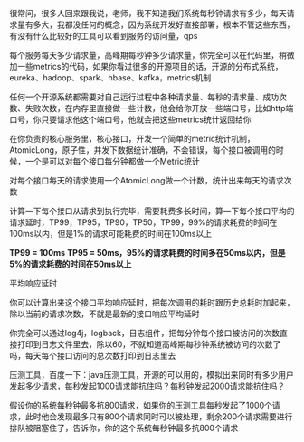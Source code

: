 
很常问，很多人回来跟我说，老师，我不知道我们系统每秒钟请求有多少，每天请求量有多大，我都没任何的概念，因为系统开发好直接部署，根本不管这些东西，有没有什么比较好的工具可以看到服务的访问量，qps





每个服务每天多少请求量，高峰期每秒钟多少请求量，你完全可以在代码里，稍微加一些metrics的代码，如果你看过很多的开源项目的话，开源的分布式系统，eureka、hadoop、spark、hbase、kafka，metrics机制


任何一个开源系统都需要对自己运行过程中各种请求量、每秒的请求量、成功次数、失败次数，在内存里直接做一些计数，他会给你开放一些端口号，比如http端口号，你只要请求他这个端口号，他就会把这些metrics统计返回给你




在你负责的核心服务里，核心接口，开发一个简单的metric统计机制，AtomicLong，原子性，并发下数据统计准确，不会错误，每个接口被调用的时候，一个是可以对每个接口每分钟都做一个Metric统计

对每个接口每天的请求使用一个AtomicLong做一个计数，统计出来每天的请求次数

计算一下每个接口从请求到执行完毕，需要耗费多长时间，算一下每个接口平均的请求延时，TP99，TP95，TP90，TP50，TP99，99%的请求耗费的时间在100ms以内，但是1%的请求可能耗费的时间在100ms以上

**TP99 = 100ms**
**TP95 = 50ms，95%的请求耗费的时间多在50ms以内，但是5%的请求耗费的时间在50ms以上**

平均响应延时

你可以计算出来这个接口平均响应延时，把每次调用的耗时跟历史总耗时加起来，除以当前的请求次数，不就是最新的接口响应平均延时




你完全可以通过log4j，logback，日志组件，把每分钟每个接口被访问的次数直接打印到日志文件里去，除以60，不就知道高峰期每秒钟系统被访问的次数了吗，每天每个接口访问的总次数打印到日志里去



压测工具，百度一下：java压测工具，开源的可以用的，模拟出来同时有多少用户发起多少请求，每秒发起1000请求能抗住吗？每秒钟发起2000请求能抗住吗？

假设你的系统每秒钟最多抗800请求，如果你的压测工具每秒发起了1000个请求，此时他会发现最多只有800个请求同时可以被处理，剩余200个请求需要进行排队被阻塞住了，告诉你，你的这个系统每秒钟最多抗800个请求




